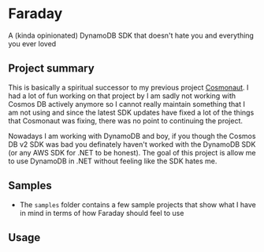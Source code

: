 # Faraday
A (kinda opinionated) DynamoDB SDK that doesn't hate you and everything you ever loved

## Project summary

This is basically a spiritual successor to my previous project [Cosmonaut](https://github.com/Elfocrash/Cosmonaut). I had a lot of fun working on that project by I am sadly not working with Cosmos DB actively anymore so I cannot really maintain something that I am not using and since the latest SDK updates have fixed a lot of the things that Cosmonaut was fixing, there was no point to continuing the project.

Nowadays I am working with DynamoDB and boy, if you though the Cosmos DB v2 SDK was bad you definately haven't worked with the DynamoDB SDK (or any AWS SDK for .NET to be honest).
The goal of this project is allow me to use DynamoDB in .NET without feeling like the SDK hates me.

## Samples
* The `samples` folder contains a few sample projects that show what I have in mind in terms of how Faraday should feel to use

## Usage
